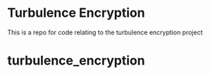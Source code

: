 # Turbulence Encryption

This is a repo for code relating to the turbulence encryption project



# turbulence_encryption
